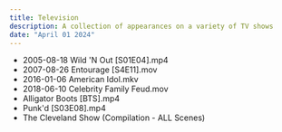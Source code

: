 ```yaml
---
title: Television
description: A collection of appearances on a variety of TV shows
date: "April 01 2024"
---
```

- 2005-08-18 Wild 'N Out [S01E04].mp4
- 2007-08-26 Entourage [S4E11].mov
- 2016-01-06 American Idol.mkv
- 2018-06-10 Celebrity Family Feud.mov
- Alligator Boots [BTS].mp4
- Punk'd [S03E08].mp4
- The Cleveland Show (Compilation - ALL Scenes)